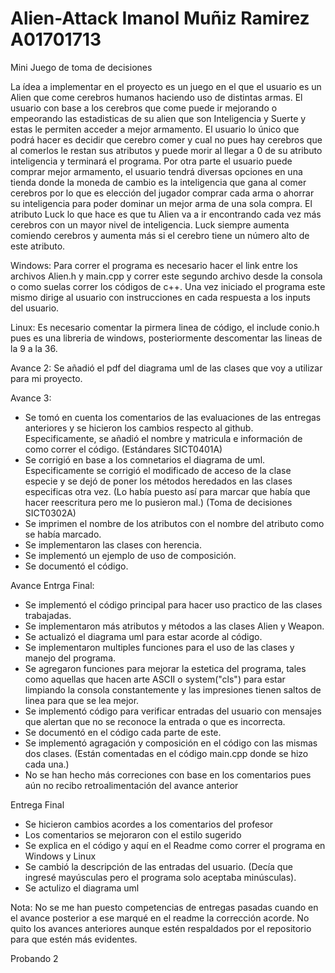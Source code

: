 # Alien-Attack Imanol Muñiz Ramirez A01701713
Mini Juego de toma de decisiones

La ídea a implementar en el proyecto es un juego en el que el usuario es un Alien que come cerebros humanos haciendo uso de distintas armas. El usuario con base a los cerebros que come puede ir mejorando o empeorando las estadisticas de su alien que son Inteligencia y Suerte y estas le permiten acceder a mejor armamento. El usuario lo único que podrá hacer es decidir que cerebro comer y cual no pues hay cerebros que al comerlos le restan sus atributos y puede morir al llegar a 0 de su atributo inteligencia y terminará el programa. Por otra parte el usuario puede comprar mejor armamento, el usuario tendrá diversas opciones en una tienda donde la moneda de cambio es la inteligencia que gana al comer cerebros por lo que es elección del jugador comprar cada arma o ahorrar su inteligencia para poder dominar un mejor arma de una sola compra. El atributo Luck lo que hace es que tu Alien va a ir encontrando cada vez más cerebros con un mayor nivel de inteligencia. Luck siempre aumenta comiendo cerebros y aumenta más si el cerebro tiene un número alto de este atributo. 

Windows: Para correr el programa es necesario hacer el link entre los archivos Alien.h y main.cpp y correr este segundo archivo desde la consola o como suelas correr los códigos de c++. Una vez iniciado el programa este mismo dirige al usuario con instrucciones en cada respuesta a los inputs del usuario.

Linux: Es necesario comentar la pirmera linea de código, el include conio.h pues es una libreria de windows, posteriormente descomentar las lineas de la 9 a la 36.

Avance 2: Se añadió el pdf del diagrama uml de las clases que voy a utilizar para mi proyecto. 

Avance 3: 
- Se tomó en cuenta los comentarios de las evaluaciones de las entregas anteriores y se hicieron los cambios respecto al github. Especificamente, se añadió el nombre y matricula e información de como correr el código. (Estándares   SICT0401A)
- Se corrigió en base a los comnetarios el diagrama de uml. Especificamente se corrigió el modificado de acceso de la clase especie y se dejó de poner los métodos heredados en las clases especificas otra vez. (Lo había puesto así para marcar que había que hacer reescritura pero me lo pusieron mal.) (Toma de decisiones SICT0302A)
- Se imprimen el nombre de los atributos con el nombre del atributo como se había marcado.
- Se implementaron las clases con herencia.
- Se implementó un ejemplo de uso de composición.
- Se documentó el código. 

Avance Entrga Final:

- Se implementó el código principal para hacer uso practico de las clases trabajadas. 
- Se implementaron más atributos y métodos a las clases Alien y Weapon.
- Se actualizó el diagrama uml para estar acorde al código.
- Se implementaron multiples funciones para el uso de las clases y manejo del programa. 
- Se agregaron funciones para mejorar la estetica del programa, tales como aquellas que hacen arte ASCII o system("cls") para estar limpiando la consola constantemente y las impresiones tienen saltos de linea para que se lea mejor.
- Se implementó código para verificar entradas del usuario con mensajes que alertan que no se reconoce la entrada o que es incorrecta. 
- Se documentó en el código cada parte de este.
- Se implementó agragación y composición en el código con las mismas dos clases. (Están comentadas en el código main.cpp donde se hizo cada una.)
- No se han hecho más correciones con base en los comentarios pues aún no recibo retroalimentación del avance anterior

Entrega Final 

- Se hicieron cambios acordes a los comentarios del profesor
 - Los comentarios se mejoraron con el estilo sugerido
 - Se explica en el código y aquí en el Readme como correr el programa en Windows y Linux
 - Se cambió la descripción de las entradas del usuario. (Decía que ingresé mayúsculas pero el programa solo aceptaba minúsculas).
 - Se actulizo el diagrama uml
 
 Nota: No se me han puesto competencias de entregas pasadas cuando en el avance posterior a ese marqué en el readme la corrección acorde. No quito los avances anteriores aunque estén respaldados por el repositorio para que estén más evidentes.

 Probando 2



